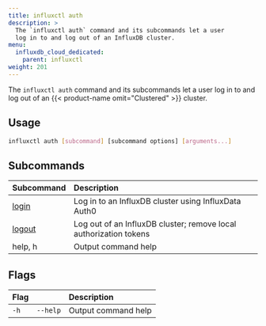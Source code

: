 ```yaml
---
title: influxctl auth
description: >
  The `influxctl auth` command and its subcommands let a user
  log in to and log out of an InfluxDB cluster.
menu:
  influxdb_cloud_dedicated:
    parent: influxctl
weight: 201
---
```


The `influxctl auth` command and its subcommands let a user log in to and log out of an {{< product-name omit="Clustered" >}} cluster.

## Usage

```sh
influxctl auth [subcommand] [subcommand options] [arguments...]
```

## Subcommands

| Subcommand                                                               | Description                     |
| :----------------------------------------------------------------------- | :------------------------------ |
| [login](/influxdb/cloud-dedicated/reference/cli/influxctl/auth/login/)   | Log in to an InfluxDB cluster using InfluxData Auth0 |
| [logout](/influxdb/cloud-dedicated/reference/cli/influxctl/auth/logout/) | Log out of an InfluxDB cluster; remove local authorization tokens |
| help, h                                                                  | Output command help             |

## Flags

| Flag |          | Description         |
| :--- | :------- | :------------------ |
| `-h` | `--help` | Output command help |
